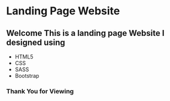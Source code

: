 # Landing Page Website
## Welcome This is a landing page Website I designed using 
- HTML5
- CSS 
- SASS
- Bootstrap
### Thank You for Viewing